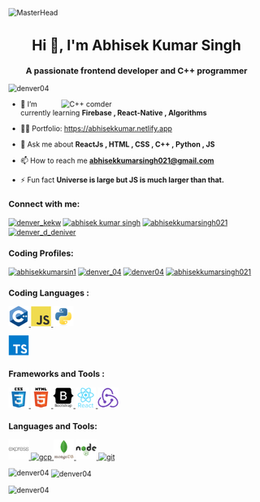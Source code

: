 ![MasterHead](https://cdn.ucberkeleybootcamp.com/wp-content/uploads/sites/106/2020/03/Web-Developer-Bootcamp-San-Francisco.jpeg)
<h1 align="center">Hi 👋, I'm Abhisek Kumar Singh</h1>
<h3 align="center">A passionate frontend developer and C++ programmer</h3>


<p align="left"> <img src="https://komarev.com/ghpvc/?username=denver04&label=Profile%20views&color=0e75b6&style=flat" alt="denver04" /> </p>
<img align="right" alt="C++ comder" width="400" src="https://www.simplilearn.com/ice9/free_resources_article_thumb/C%2B%2B_Basics_Example1.PNG">

- 🌱 I’m currently learning **Firebase , React-Native , Algorithms**

- 👨‍💻 Portfolio: https://abhisekkumar.netlify.app

- 💬 Ask me about **ReactJs , HTML , CSS , C++ , Python , JS**

- 📫 How to reach me **abhisekkumarsingh021@gmail.com**

- ⚡ Fun fact **Universe is large but JS is much larger than that.**

<h3 align="left">Connect with me:</h3>
<p align="left">
<a href="https://twitter.com/denver_kekw" target="blank"><img align="center" src="https://raw.githubusercontent.com/rahuldkjain/github-profile-readme-generator/master/src/images/icons/Social/twitter.svg" alt="denver_kekw" height="30" width="40" /></a>
<a href="https://www.linkedin.com/in/abhisekkumarsingh/" target="blank"><img align="center" src="https://raw.githubusercontent.com/rahuldkjain/github-profile-readme-generator/master/src/images/icons/Social/linked-in-alt.svg" alt="abhisek kumar singh" height="30" width="40" /></a>
<a href="https://codesandbox.com/abhisekkumarsingh021" target="blank"><img align="center" src="https://raw.githubusercontent.com/rahuldkjain/github-profile-readme-generator/master/src/images/icons/Social/codesandbox.svg" alt="abhisekkumarsingh021" height="30" width="40" /></a>
<a href="https://instagram.com/denver_d_deniver" target="blank"><img align="center" src="https://raw.githubusercontent.com/rahuldkjain/github-profile-readme-generator/master/src/images/icons/Social/instagram.svg" alt="denver_d_deniver" height="30" width="40" /></a>
</p>

<h3 align="left">Coding Profiles:</h3>
<p align="left">
<a href="https://www.hackerrank.com/abhisekkumarsin1" target="blank"><img align="center" src="https://raw.githubusercontent.com/rahuldkjain/github-profile-readme-generator/master/src/images/icons/Social/hackerrank.svg" alt="abhisekkumarsin1" height="30" width="40" /></a>
<a href="https://codeforces.com/profile/denver_04" target="blank"><img align="center" src="https://raw.githubusercontent.com/rahuldkjain/github-profile-readme-generator/master/src/images/icons/Social/codeforces.svg" alt="denver_04" height="30" width="40" /></a>
<a href="https://www.leetcode.com/denver04" target="blank"><img align="center" src="https://raw.githubusercontent.com/rahuldkjain/github-profile-readme-generator/master/src/images/icons/Social/leet-code.svg" alt="denver04" height="30" width="40" /></a>
<a href="https://auth.geeksforgeeks.org/user/abhisekkumarsingh021" target="blank"><img align="center" src="https://raw.githubusercontent.com/rahuldkjain/github-profile-readme-generator/master/src/images/icons/Social/geeks-for-geeks.svg" alt="abhisekkumarsingh021" height="30" width="40" /></a>
</p>

<h3 align="left">Coding Languages :</h3>
<p align="left"> <a href="https://www.w3schools.com/cpp/" target="_blank" rel="noreferrer"> <img src="https://raw.githubusercontent.com/devicons/devicon/master/icons/cplusplus/cplusplus-original.svg" alt="cplusplus" width="40" height="40"/> </a> <a href="https://developer.mozilla.org/en-US/docs/Web/JavaScript" target="_blank" rel="noreferrer"> <img src="https://raw.githubusercontent.com/devicons/devicon/master/icons/javascript/javascript-original.svg" alt="javascript" width="40" height="40"/> </a> <a href="https://www.python.org" target="_blank" rel="noreferrer"> <img src="https://raw.githubusercontent.com/devicons/devicon/master/icons/python/python-original.svg" alt="python" width="40" height="40"/> </a> </p>
<p align="left"> <a href="https://www.typescriptlang.org/" target="_blank" rel="noreferrer"> <img src="https://raw.githubusercontent.com/devicons/devicon/master/icons/typescript/typescript-original.svg" alt="typescript" width="40" height="40"/> </a> </p>

<h3 align="left">Frameworks and Tools :</h3>
<p align="left"><a href="https://www.w3schools.com/css/" target="_blank" rel="noreferrer"> <img src="https://raw.githubusercontent.com/devicons/devicon/master/icons/css3/css3-original-wordmark.svg" alt="css3" width="40" height="40"/> </a> <a href="https://www.w3.org/html/" target="_blank" rel="noreferrer"> <img src="https://raw.githubusercontent.com/devicons/devicon/master/icons/html5/html5-original-wordmark.svg" alt="html5" width="40" height="40"/> </a>  <a href="https://getbootstrap.com" target="_blank" rel="noreferrer"> <img src="https://raw.githubusercontent.com/devicons/devicon/master/icons/bootstrap/bootstrap-plain-wordmark.svg" alt="bootstrap" width="40" height="40"/> </a> <a href="https://reactjs.org/" target="_blank" rel="noreferrer"> <img src="https://raw.githubusercontent.com/devicons/devicon/master/icons/react/react-original-wordmark.svg" alt="react" width="40" height="40"/> </a> <a href="https://redux.js.org" target="_blank" rel="noreferrer"> <img src="https://raw.githubusercontent.com/devicons/devicon/master/icons/redux/redux-original.svg" alt="redux" width="40" height="40"/> </a> </p>

<h3 align="left">Languages and Tools:</h3>
<p align="left"> <a href="https://expressjs.com" target="_blank" rel="noreferrer"> <img src="https://raw.githubusercontent.com/devicons/devicon/master/icons/express/express-original-wordmark.svg" alt="express" width="40" height="40"/> </a> <a href="https://cloud.google.com" target="_blank" rel="noreferrer"> <img src="https://www.vectorlogo.zone/logos/google_cloud/google_cloud-icon.svg" alt="gcp" width="40" height="40"/> </a> <a href="https://www.mongodb.com/" target="_blank" rel="noreferrer"> <img src="https://raw.githubusercontent.com/devicons/devicon/master/icons/mongodb/mongodb-original-wordmark.svg" alt="mongodb" width="40" height="40"/> </a> <a href="https://nodejs.org" target="_blank" rel="noreferrer"> <img src="https://raw.githubusercontent.com/devicons/devicon/master/icons/nodejs/nodejs-original-wordmark.svg" alt="nodejs" width="40" height="40"/> </a>  
<a href="https://git-scm.com/" target="_blank" rel="noreferrer"> <img src="https://www.vectorlogo.zone/logos/git-scm/git-scm-icon.svg" alt="git" width="40" height="40"/> </a> </p>

<p><img align="left" src="https://github-readme-stats.vercel.app/api/top-langs?username=denver04&show_icons=true&locale=en&layout=compact" alt="denver04" /></p>

<p>&nbsp;<img align="center" src="https://github-readme-stats.vercel.app/api?username=denver04&show_icons=true&locale=en" alt="denver04" /></p>

<p><img align="center" src="https://github-readme-streak-stats.herokuapp.com/?user=denver04&" alt="denver04" /></p>
